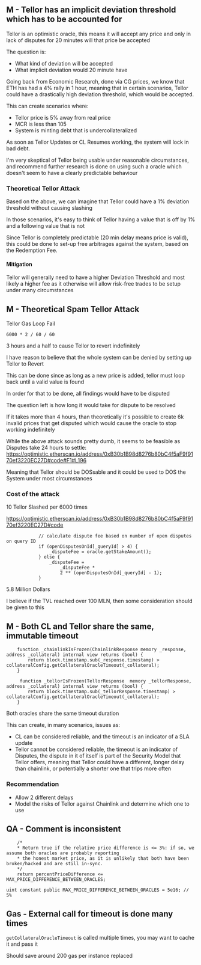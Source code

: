 ## M - Tellor has an implicit deviation threshold which has to be accounted for

Tellor is an optimistic oracle, this means it will accept any price and only in lack of disputes for 20 minutes will that price be accepted

The question is:
- What kind of deviation will be accepted
- What implicit deviation would 20 minute have

Going back from Economic Research, done via CG prices, we know that ETH has had a 4% rally in 1 hour, meaning that in certain scenarios, Tellor could have a drastically high deviation threshold, which would be accepted.

This can create scenarios where:
- Tellor price is 5% away from real price
- MCR is less than 105
- System is minting debt that is undercollateralized

As soon as Tellor Updates or CL Resumes working, the system will lock in bad debt.

I'm very skeptical of Tellor being usable under reasonable circumstances, and recommend further research is done on using such a oracle which doesn't seem to have a clearly predictable behaviour

### Theoretical Tellor Attack

Based on the above, we can imagine that Tellor could have a 1% deviation threshold without causing slashing

In those scenarios, it's easy to think of Tellor having a value that is off by 1% and a following value that is not

Since Tellor is completely predictable (20 min delay means price is valid), this could be done to set-up free arbitrages against the system, based on the Redemption Fee.

#### Mitigation

Tellor will generally need to have a higher Deviation Threshold and most likely a higher fee as it otherwise will allow risk-free trades to be setup under many circumstances

## M - Theoretical Spam Tellor Attack

Tellor Gas Loop Fail
```
6000 * 2 / 60 / 60
```

3 hours and a half to cause Tellor to revert indefinitely

I have reason to believe that the whole system can be denied by setting up Tellor to Revert

This can be done since as long as a new price is added, tellor must loop back until a valid value is found

In order for that to be done, all findings would have to be disputed

The question left is how long it would take for dispute to be resolved

If it takes more than 4 hours, than theoretically it's possible to create 6k invalid prices that get disputed which would cause the oracle to stop working indefinitely

While the above attack sounds pretty dumb, it seems to be feasible as Disputes take 24 hours to settle:
https://optimistic.etherscan.io/address/0xB30b1B98d8276b80bC4f5aF9f9170ef3220EC27D#code#F1#L196

Meaning that Tellor should be DOSsable and it could be used to DOS the System under most circumstances

### Cost of the attack

10 Tellor Slashed per 6000 times

https://optimistic.etherscan.io/address/0xB30b1B98d8276b80bC4f5aF9f9170ef3220EC27D#code

```solidity
            // calculate dispute fee based on number of open disputes on query ID
            if (openDisputesOnId[_queryId] > 4) {
                _disputeFee = oracle.getStakeAmount();
            } else {
                _disputeFee =
                    _disputeFee *
                    2 ** (openDisputesOnId[_queryId] - 1);
            }
```

5.8 Million Dollars

I believe if the TVL reached over 100 MLN, then some consideration should be given to this
## M - Both CL and Tellor share the same, immutable timeout

```solidity
    function _chainlinkIsFrozen(ChainlinkResponse memory _response, address _collateral) internal view returns (bool) {
        return block.timestamp.sub(_response.timestamp) > collateralConfig.getCollateralOracleTimeout(_collateral);
    }
```

```solidity
     function _tellorIsFrozen(TellorResponse  memory _tellorResponse, address _collateral) internal view returns (bool) {
        return block.timestamp.sub(_tellorResponse.timestamp) > collateralConfig.getCollateralOracleTimeout(_collateral);
    }
```

Both oracles share the same timeout duration

This can create, in many scenarios, issues as:
- CL can be considered reliable, and the timeout is an indicator of a SLA update
- Tellor cannot be considered reliable, the timeout is an indicator of Disputes, the dispute in it of itself is part of the Security Model that Tellor offers, meaning that Tellor could have a different, longer delay than chainlink, or potentially a shorter one that trips more often


### Recommendation

- Allow 2 different delays
- Model the risks of Tellor against Chainlink and determine which one to use

## QA - Comment is inconsistent

```solidity
    /*
    * Return true if the relative price difference is <= 3%: if so, we assume both oracles are probably reporting
    * the honest market price, as it is unlikely that both have been broken/hacked and are still in-sync.
    */
    return percentPriceDifference <= MAX_PRICE_DIFFERENCE_BETWEEN_ORACLES;
```

```solidity
uint constant public MAX_PRICE_DIFFERENCE_BETWEEN_ORACLES = 5e16; // 5%
```


## Gas - External call for timeout is done many times

`getCollateralOracleTimeout` is called multiple times, you may want to cache it and pass it

Should save around 200 gas per instance replaced
